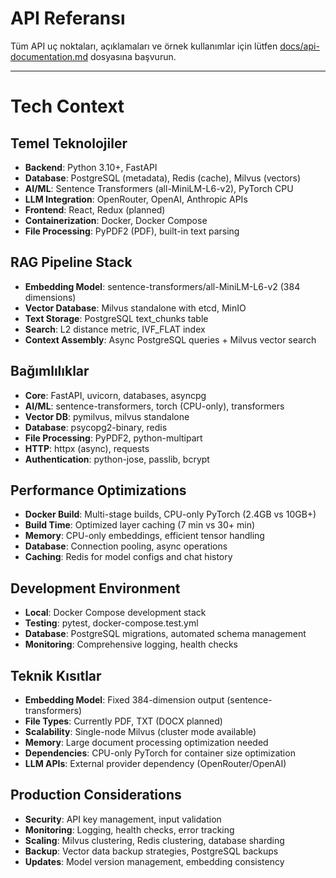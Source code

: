 # API Referansı

Tüm API uç noktaları, açıklamaları ve örnek kullanımlar için lütfen [docs/api-documentation.md](../docs/api-documentation.md) dosyasına başvurun.

---

# Tech Context

## Temel Teknolojiler
- **Backend**: Python 3.10+, FastAPI
- **Database**: PostgreSQL (metadata), Redis (cache), Milvus (vectors)
- **AI/ML**: Sentence Transformers (all-MiniLM-L6-v2), PyTorch CPU
- **LLM Integration**: OpenRouter, OpenAI, Anthropic APIs
- **Frontend**: React, Redux (planned)
- **Containerization**: Docker, Docker Compose
- **File Processing**: PyPDF2 (PDF), built-in text parsing

## RAG Pipeline Stack
- **Embedding Model**: sentence-transformers/all-MiniLM-L6-v2 (384 dimensions)
- **Vector Database**: Milvus standalone with etcd, MinIO
- **Text Storage**: PostgreSQL text_chunks table
- **Search**: L2 distance metric, IVF_FLAT index
- **Context Assembly**: Async PostgreSQL queries + Milvus vector search

## Bağımlılıklar
- **Core**: FastAPI, uvicorn, databases, asyncpg
- **AI/ML**: sentence-transformers, torch (CPU-only), transformers
- **Vector DB**: pymilvus, milvus standalone
- **Database**: psycopg2-binary, redis
- **File Processing**: PyPDF2, python-multipart
- **HTTP**: httpx (async), requests
- **Authentication**: python-jose, passlib, bcrypt

## Performance Optimizations
- **Docker Build**: Multi-stage builds, CPU-only PyTorch (2.4GB vs 10GB+)
- **Build Time**: Optimized layer caching (7 min vs 30+ min)
- **Memory**: CPU-only embeddings, efficient tensor handling
- **Database**: Connection pooling, async operations
- **Caching**: Redis for model configs and chat history

## Development Environment
- **Local**: Docker Compose development stack
- **Testing**: pytest, docker-compose.test.yml
- **Database**: PostgreSQL migrations, automated schema management
- **Monitoring**: Comprehensive logging, health checks

## Teknik Kısıtlar
- **Embedding Model**: Fixed 384-dimension output (sentence-transformers)
- **File Types**: Currently PDF, TXT (DOCX planned)
- **Scalability**: Single-node Milvus (cluster mode available)
- **Memory**: Large document processing optimization needed
- **Dependencies**: CPU-only PyTorch for container size optimization
- **LLM APIs**: External provider dependency (OpenRouter/OpenAI)

## Production Considerations
- **Security**: API key management, input validation
- **Monitoring**: Logging, health checks, error tracking
- **Scaling**: Milvus clustering, Redis clustering, database sharding
- **Backup**: Vector data backup strategies, PostgreSQL backups
- **Updates**: Model version management, embedding consistency 